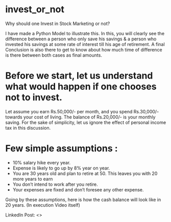 # invest_or_not

Why should one Invest in Stock Marketing or not?

I have made a Python Model to illustrate this. In this, you will clearly see the difference between a person who only save his savings & a person who invested his savings at some rate of interest till his age of retirement. A final Conclusion is also there to get to know about how much time of difference is there between both cases as final amounts.

# Before we start, let us understand what would happen if one chooses not to invest.
Let assume you earn Rs.50,000/- per month, and you spend Rs.30,000/-towards your cost of living. The balance of Rs.20,000/- is your monthly saving.
For the sake of simplicity, let us ignore the effect of personal income tax in this discussion.

# Few simple assumptions :
- 10% salary hike every year.
- Expense is likely to go up by 8% year on year.
- You are 30 years old and plan to retire at 50. This leaves you with 20 more years to earn
- You don’t intend to work after you retire.
- Your expenses are fixed and don’t foresee any other expense.

Going by these assumptions, here is how the cash balance will look like in 20 years. (In execution Video itself)

LinkedIn Post:
<>
